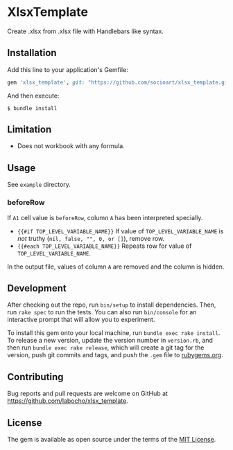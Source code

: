 # XlsxTemplate

Create .xlsx from .xlsx file with Handlebars like syntax.

## Installation

Add this line to your application's Gemfile:

```ruby
gem 'xlsx_template', git: "https://github.com/socioart/xlsx_template.git"
```

And then execute:

    $ bundle install

## Limitation

* Does not workbook with any formula.

## Usage

See `example` directory.

### beforeRow

If `A1` cell value is `beforeRow`, column `A` has been interpreted specially.

- `{{#if TOP_LEVEL_VARIABLE_NAME}}` If value of `TOP_LEVEL_VARIABLE_NAME` is *not* truthy (`nil, false, "", 0, or []`), remove row.
- `{{#each TOP_LEVEL_VARIABLE_NAME}}` Repeats row for value of `TOP_LEVEL_VARIABLE_NAME`.

In the output file, values of column `A` are removed and the column is hidden.

## Development

After checking out the repo, run `bin/setup` to install dependencies. Then, run `rake spec` to run the tests. You can also run `bin/console` for an interactive prompt that will allow you to experiment.

To install this gem onto your local machine, run `bundle exec rake install`. To release a new version, update the version number in `version.rb`, and then run `bundle exec rake release`, which will create a git tag for the version, push git commits and tags, and push the `.gem` file to [rubygems.org](https://rubygems.org).

## Contributing

Bug reports and pull requests are welcome on GitHub at https://github.com/labocho/xlsx_template.


## License

The gem is available as open source under the terms of the [MIT License](https://opensource.org/licenses/MIT).
